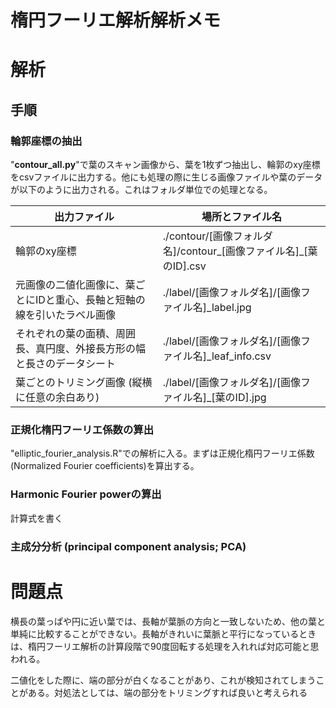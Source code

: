 # 楕円フーリエ解析解析メモ

# 解析

## 手順

### 輪郭座標の抽出

\"**contour_all.py**\"で葉のスキャン画像から、葉を1枚ずつ抽出し、輪郭のxy座標をcsvファイルに出力する。他にも処理の際に生じる画像ファイルや葉のデータが以下のように出力される。これはフォルダ単位での処理となる。

| 出力ファイル                                                             | 場所とファイル名                                                   |
|--------------------------------------------------------------------------|--------------------------------------------------------------------|
| 輪郭のxy座標                                                             | ./contour/[画像フォルダ名]/contour\_[画像ファイル名]\_[葉のID].csv |
| 元画像の二値化画像に、葉ごとにIDと重心、長軸と短軸の線を引いたラベル画像 | ./label/[画像フォルダ名]/[画像ファイル名]\_label.jpg               |
| それぞれの葉の面積、周囲長、真円度、外接長方形の幅と長さのデータシート   | ./label/[画像フォルダ名]/[画像ファイル名]\_leaf_info.csv           |
| 葉ごとのトリミング画像 (縦横に任意の余白あり)                            | ./label/[画像フォルダ名]/[画像ファイル名]\_[葉のID].jpg            |

### 正規化楕円フーリエ係数の算出

"elliptic_fourier_analysis.R"での解析に入る。まずは正規化楕円フーリエ係数 (Normalized Fourier coefficients)を算出する。

### Harmonic Fourier powerの算出

計算式を書く

### 主成分分析 (principal component analysis; PCA)

# 問題点

横長の葉っぱや円に近い葉では、長軸が葉脈の方向と一致しないため、他の葉と単純に比較することができない。長軸がきれいに葉脈と平行になっているときは、楕円フーリエ解析の計算段階で90度回転する処理を入れれば対応可能と思われる。

二値化をした際に、端の部分が白くなることがあり、これが検知されてしまうことがある。対処法としては、端の部分をトリミングすれば良いと考えられる
